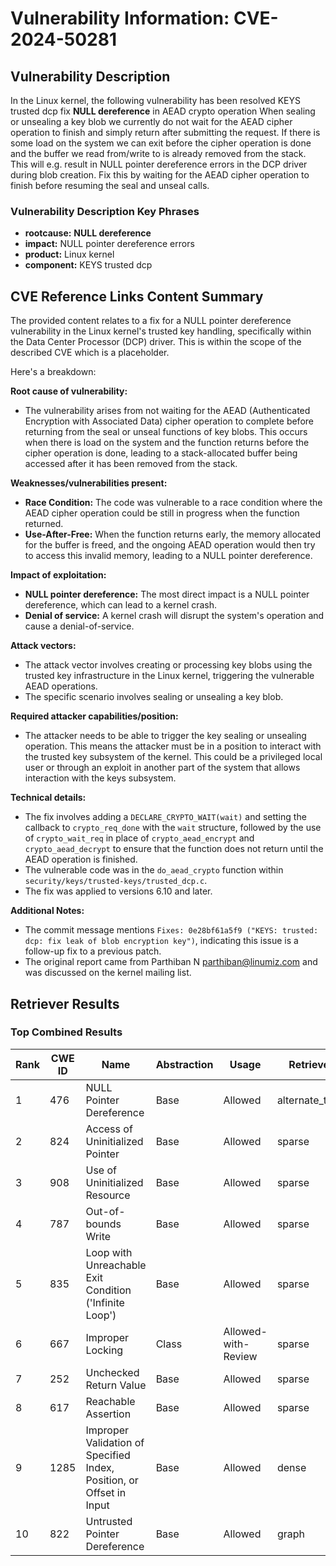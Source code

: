 # Vulnerability Information: CVE-2024-50281

## Vulnerability Description
In the Linux kernel, the following vulnerability has been resolved KEYS trusted dcp fix **NULL dereference** in AEAD crypto operation When sealing or unsealing a key blob we currently do not wait for the AEAD cipher operation to finish and simply return after submitting the request. If there is some load on the system we can exit before the cipher operation is done and the buffer we read from/write to is already removed from the stack. This will e.g. result in NULL pointer dereference errors in the DCP driver during blob creation. Fix this by waiting for the AEAD cipher operation to finish before resuming the seal and unseal calls.

### Vulnerability Description Key Phrases
- **rootcause:** **NULL dereference**
- **impact:** NULL pointer dereference errors
- **product:** Linux kernel
- **component:** KEYS trusted dcp

## CVE Reference Links Content Summary
The provided content relates to a fix for a NULL pointer dereference vulnerability in the Linux kernel's trusted key handling, specifically within the Data Center Processor (DCP) driver. This is within the scope of the described CVE which is a placeholder.

Here's a breakdown:

**Root cause of vulnerability:**
- The vulnerability arises from not waiting for the AEAD (Authenticated Encryption with Associated Data) cipher operation to complete before returning from the seal or unseal functions of key blobs. This occurs when there is load on the system and the function returns before the cipher operation is done, leading to a stack-allocated buffer being accessed after it has been removed from the stack.

**Weaknesses/vulnerabilities present:**
- **Race Condition:** The code was vulnerable to a race condition where the AEAD cipher operation could be still in progress when the function returned.
- **Use-After-Free:**  When the function returns early, the memory allocated for the buffer is freed, and the ongoing AEAD operation would then try to access this invalid memory, leading to a NULL pointer dereference.

**Impact of exploitation:**
- **NULL pointer dereference:**  The most direct impact is a NULL pointer dereference, which can lead to a kernel crash.
- **Denial of service:** A kernel crash will disrupt the system's operation and cause a denial-of-service.

**Attack vectors:**
- The attack vector involves creating or processing key blobs using the trusted key infrastructure in the Linux kernel, triggering the vulnerable AEAD operations.
- The specific scenario involves sealing or unsealing a key blob.

**Required attacker capabilities/position:**
- The attacker needs to be able to trigger the key sealing or unsealing operation. This means the attacker must be in a position to interact with the trusted key subsystem of the kernel. This could be a privileged local user or through an exploit in another part of the system that allows interaction with the keys subsystem.

**Technical details:**
- The fix involves adding a `DECLARE_CRYPTO_WAIT(wait)` and setting the callback to `crypto_req_done` with the `wait` structure, followed by the use of `crypto_wait_req` in place of `crypto_aead_encrypt` and `crypto_aead_decrypt` to ensure that the function does not return until the AEAD operation is finished.
- The vulnerable code was in the `do_aead_crypto` function within `security/keys/trusted-keys/trusted_dcp.c`.
- The fix was applied to versions 6.10 and later.

**Additional Notes:**
- The commit message mentions `Fixes: 0e28bf61a5f9 ("KEYS: trusted: dcp: fix leak of blob encryption key")`, indicating this issue is a follow-up fix to a previous patch.
- The original report came from Parthiban N <parthiban@linumiz.com> and was discussed on the kernel mailing list.

## Retriever Results

### Top Combined Results

| Rank | CWE ID | Name | Abstraction | Usage  | Retrievers | Individual Scores |
|------|--------|------|-------------|-------|------------|-------------------|
| 1 | 476 | NULL Pointer Dereference | Base | Allowed | alternate_terms | 0.800 |
| 2 | 824 | Access of Uninitialized Pointer | Base | Allowed | sparse | 0.630 |
| 3 | 908 | Use of Uninitialized Resource | Base | Allowed | sparse | 0.599 |
| 4 | 787 | Out-of-bounds Write | Base | Allowed | sparse | 0.588 |
| 5 | 835 | Loop with Unreachable Exit Condition ('Infinite Loop') | Base | Allowed | sparse | 0.588 |
| 6 | 667 | Improper Locking | Class | Allowed-with-Review | sparse | 0.585 |
| 7 | 252 | Unchecked Return Value | Base | Allowed | sparse | 0.576 |
| 8 | 617 | Reachable Assertion | Base | Allowed | sparse | 0.575 |
| 9 | 1285 | Improper Validation of Specified Index, Position, or Offset in Input | Base | Allowed | dense | 0.548 |
| 10 | 822 | Untrusted Pointer Dereference | Base | Allowed | graph | 0.003 |

